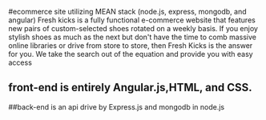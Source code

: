 #ecommerce site utilizing MEAN stack (node.js, express, mongodb, and angular)
Fresh kicks is a fully functional e-commerce website that features new pairs of custom-selected shoes rotated on a weekly basis.  If you enjoy stylish shoes as much as the next but don't have the time to comb massive online libraries or drive from store to store, then Fresh Kicks is the answer for you.  We take the search out of the equation and provide you with easy access  



## front-end is entirely Angular.js,HTML, and CSS.

##back-end is an api drive by Express.js and mongodb in node.js 